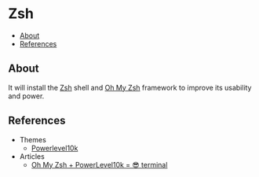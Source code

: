 # Zsh <!-- omit in toc -->

- [About](#about)
- [References](#references)

## About

It will install the [Zsh](https://www.zsh.org/) shell and [Oh My Zsh](https://ohmyz.sh/) framework to improve its usability and power.

## References

- Themes
  - [Powerlevel10k](https://github.com/romkatv/powerlevel10k)
- Articles
  - [Oh My Zsh + PowerLevel10k = 😎 terminal](https://dev.to/abdfnx/oh-my-zsh-powerlevel10k-cool-terminal-1no0)
